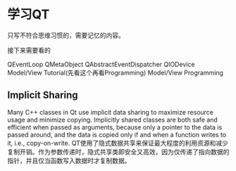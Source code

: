 # 学习QT

只写不符合思维习惯的，需要记忆的内容。

接下来需要看的

QEventLoop
QMetaObject
QAbstractEventDispatcher
QIODevice
Model/View Tutorial(先看这个再看Programming)
Model/View Programming

## Implicit Sharing

Many C++ classes in Qt use implicit data sharing to maximize resource usage and minimize copying. Implicitly shared classes are both safe and efficient when passed as arguments, because only a pointer to the data is passed around, and the data is copied only if and when a function writes to it, i.e., copy-on-write.
QT使用了隐式数据共享来保证最大程度的利用资源和减少复制开销。作为参数传递时，隐式共享类即安全又高效，因为仅传递了指向数据的指针，并且仅当函数写入数据时才复制数据。
